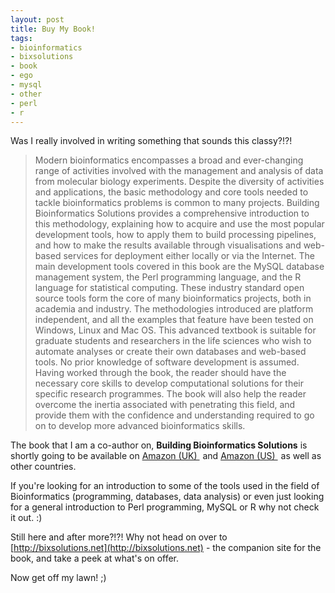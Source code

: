 ```yaml
---
layout: post
title: Buy My Book!
tags:
- bioinformatics
- bixsolutions
- book
- ego
- mysql
- other
- perl
- r
---
```


Was I really involved in writing something that sounds this classy?!?!

> Modern bioinformatics encompasses a broad and ever-changing range of activities involved with the
> management and analysis of data from molecular biology experiments. Despite the diversity of activities and
> applications, the basic methodology and core tools needed to tackle bioinformatics problems is common to
> many projects. Building Bioinformatics Solutions provides a comprehensive introduction to this methodology,
> explaining how to acquire and use the most popular development tools, how to apply them to build processing
> pipelines, and how to make the results available through visualisations and web-based services for
> deployment either locally or via the Internet. The main development tools covered in this book are the
> MySQL database management system, the Perl programming language, and the R language for statistical
> computing. These industry standard open source tools form the core of many bioinformatics projects, both in
> academia and industry. The methodologies introduced are platform independent, and all the examples that
> feature have been tested on Windows, Linux and Mac OS. This advanced textbook is suitable for graduate
> students and researchers in the life sciences who wish to automate analyses or create their own databases
> and web-based tools. No prior knowledge of software development is assumed. Having worked through the book,
> the reader should have the necessary core skills to develop computational solutions for their specific
> research programmes. The book will also help the reader overcome the inertia associated with penetrating
> this field, and provide them with the confidence and understanding required to go on to develop more
> advanced bioinformatics skills.



The book that I am a co-author on, **Building Bioinformatics Solutions** is shortly going to
be available on
<a href="http://www.amazon.co.uk/gp/product/0199230234?ie=UTF8&amp;tag=buildibioinfs-21&amp;linkCode=as2&amp;camp=1634&amp;creative=6738&amp;creativeASIN=0199230234">
    Amazon (UK)
</a>
<img style="border:none !important; margin:0px !important;" src="http://www.assoc-amazon.co.uk/e/ir?t=buildibioinfs-21&amp;l=as2&amp;o=2&amp;a=0199230234" border="0" alt="" width="1" height="1" />
and
<a href="http://www.amazon.com/gp/product/0199230234?ie=UTF8&#038;tag=buildibioinfs-20&#038;linkCode=as2&#038;camp=1789&#038;creative=9325&#038;creativeASIN=0199230234">
    Amazon (US)
</a>
<img src="http://www.assoc-amazon.com/e/ir?t=buildibioinfs-20&#038;l=as2&#038;o=1&#038;a=0199230234" width="1" height="1" border="0" alt="" style="border:none !important; margin:0px !important;" />
as well as other countries.

If you're looking for an introduction to some of the tools used in the field of Bioinformatics (programming,
databases, data analysis) or even just looking for a general introduction to Perl programming, MySQL or R why not
check it out. :)

Still here and after more?!?! Why not head on over to [http://bixsolutions.net](http://bixsolutions.net) - the
companion site for the book, and take a peek at what's on offer.

Now get off my lawn! ;)
